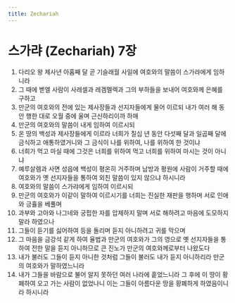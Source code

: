 ```yaml
---
title: Zechariah
---
```


# 스가랴 (Zechariah) 7장
1. 다리오 왕 제사년 아홉째 달 곧 기슬래월 사일에 여호와의 말씀이 스가랴에게 임하니라
1. 그 때에 벧엘 사람이 사레셀과 레겜멜렉과 그의 부하들을 보내어 여호와께 은혜를 구하고
1. 만군의 여호와의 전에 있는 제사장들과 선지자들에게 물어 이르되 내가 여러 해 동안 행한 대로 오월 중에 울며 근신하리이까 하매
1. 만군의 여호와의 말씀이 내게 임하여 이르시되
1. 온 땅의 백성과 제사장들에게 이르라 너희가 칠십 년 동안 다섯째 달과 일곱째 달에 금식하고 애통하였거니와 그 금식이 나를 위하여, 나를 위하여 한 것이냐
1. 너희가 먹고 마실 때에 그것은 너희를 위하여 먹고 너희를 위하여 마시는 것이 아니냐
1. 예루살렘과 사면 성읍에 백성이 평온히 거주하며 남방과 평원에 사람이 거주할 때에 여호와가 옛 선지자들을 통하여 외친 말씀이 있지 않으냐 하시니라
1. 여호와의 말씀이 스가랴에게 임하여 이르시되
1. 만군의 여호와가 이같이 말하여 이르시기를 너희는 진실한 재판을 행하며 서로 인애와 긍휼을 베풀며
1. 과부와 고아와 나그네와 궁핍한 자를 압제하지 말며 서로 해하려고 마음에 도모하지 말라 하였으나
1. 그들이 듣기를 싫어하여 등을 돌리며 듣지 아니하려고 귀를 막으며
1. 그 마음을 금강석 같게 하여 율법과 만군의 여호와가 그의 영으로 옛 선지자들을 통하여 전한 말을 듣지 아니하므로 큰 진노가 만군의 여호와께로부터 나왔도다
1. 내가 불러도 그들이 듣지 아니한 것처럼 그들이 불러도 내가 듣지 아니하리라 만군의 여호와가 말하였느니라
1. 내가 그들을 바람으로 불어 알지 못하던 여러 나라에 흩었느니라 그 후에 이 땅이 황폐하여 오고 가는 사람이 없었나니 이는 그들이 아름다운 땅을 황폐하게 하였음이니라 하시니라